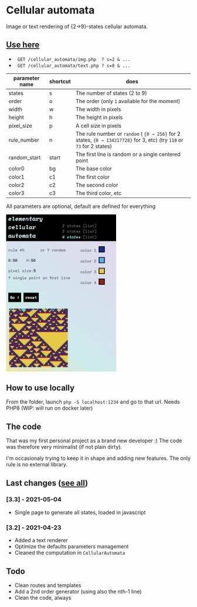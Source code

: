 # Cellular automata

Image or text rendering of {2→9}-states cellular automata.

## [Use here](http://eliseduverdier.fr/cellular_automata/)

* ` GET /cellular_automata/img.php  ? s=2 & ...`
* ` GET /cellular_automata/text.php ? s=8 & ...`

| parameter name | shortcut | does |
|--------------|-------|---|
| states       | s     | The number of states (2 to 9)  |
| order        | o     | The order (only `1` available for the moment) |
| width        | w     | The width in pixels    |
| height       | h     | The height in pixels   |
| pixel_size   | p     | A cell size in pixels  |
| rule_number  | n     | The rule number or `random` ( `{0 → 256}` for 2 states, `{0 → 134217728}` for 3, etc) (try `110` or `73` for 2 states) |
| random_start | start | The first line is random or a single centered point |
| color0       | bg    | The base color         |
| color1       | c1    | The first color        |
| color2       | c2    | The second color       |
| color3       | c3    | The third color, etc   |

All parameters are optional, default are defined for everything

<img src="_design/screenshots/v3.png" width="300" title="Generator for the four–states automata">

## How to use locally
From the folder, launch `php -S localhost:1234` and go to that url. Needs PHP8 (WIP: will run on docker later)

## The code
That was my first personal project as a brand new developer :) The code was therefore very minimalist (if not plain dirty).

I'm occasionaly trying to keep it in shape and adding new features. The only rule is no external library.

## Last changes ([see all](CHANGELOG.mg))
### [3.3] - 2021-05-04
- Single page to generate all states, loaded in javascript

### [3.2] - 2021-04-23
- Added a text renderer
- Optimize the defaults parameters management
- Cleaned the computation in `CellularAutomata`

## Todo
- Clean routes and templates
- Add a 2nd order generator (using also the nth-1 line)
- Clean the code, always
